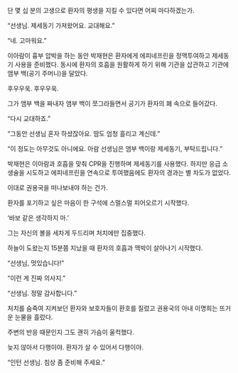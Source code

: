 단 몇 십 분의 고생으로 환자의 평생을 지킬 수 있다면 어찌 마다하겠는가.

“선생님. 제세동기 가져왔어요. 교대해요.”

“네. 고마워요.”

이아람이 흉부 압박을 하는 동안 박재현은 환자에게 에피네프린을 정맥투여하고 제세동기 사용을 준비했다. 동시에 환자의 호흡을 원활하게 하기 위해 기관을 삽관하고 기관에 앰부 백(공기 주머니)을 달았다.

후우우욱. 후우우욱.

그가 앰부 백을 짜내자 앰부 백이 쪼그라들면서 공기가 환자의 폐 속으로 들어갔다.

“다시 교대하죠.”

“그동안 선생님 혼자 하셨잖아요. 땀도 엄청 흘리고 계신데.”

“이 정도는 아무것도 아니에요. 아람 선생님은 앰부 백이랑 제세동기, 부탁드립니다.”

박재현은 이아람과 호흡을 맞춰 CPR을 진행하며 제세동기를 사용했다. 하지만 응급 소생술을 시도하고 에피네프린을 연속으로 투여했음에도 환자의 경과는 별 차도가 없었다.

이대로 권용국을 떠나보내야 하는 건가.

환자를 포기하고 싶은 마음이 한 구석에 스멀스멀 피어오르기 시작했다.

‘바보 같은 생각하지 마.’

그는 자신의 볼을 세차게 두드리며 처치에만 집중했다.

하늘이 도왔는지 15분쯤 지났을 때 환자의 호흡과 맥박이 살아나기 시작했다.

“선생님, 멋있습니다!”

“이런 게 진짜 의사지.”

“선생님. 정말 감사합니다.”

처치를 숨죽여 지켜보던 환자와 보호자들이 환호를 질렀고 권용국의 아내 이명희는 뜨거운 눈물을 흘렀다.

주변의 반응 때문인지 그도 괜히 가슴이 울컥했다.

늦지 않아서 다행이야. 환자가 살 수 있어서 다행이야.

“인턴 선생님. 침상 좀 준비해 주세요.”